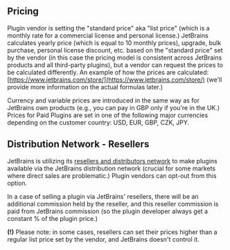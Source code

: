 [//]: # (title: Pricing and Distribution Network)

## Pricing

Plugin vendor is setting the "standard price" aka "list price" (which is a monthly rate for a commercial license and personal license.) JetBrains calculates yearly price (which is equal to 10 monthly prices), upgrade, bulk purchase, personal license discount, etc. based on the "standard price" set by the vendor (in this case the pricing model is consistent across JetBrains products and all third-party plugins), but a vendor can request the prices to be calculated differently. An example of how the prices are calculated: [https://www.jetbrains.com/store/](https://www.jetbrains.com/store/) (we'll provide more information on the actual formulas later.)

[//]: # (TODO provide more information on the formulas)

Currency and variable prices are introduced in the same way as for JetBrains own products (e.g., you can pay in GBP only if you're in the UK.) Prices for Paid Plugins are set in one of the following major currencies depending on the customer country: USD, EUR, GBP, CZK, JPY.

## Distribution Network - Resellers

JetBrains is utilizing its [resellers and distributors network](https://www.jetbrains.com/company/partners/#profession=reseller) to make plugins available via the JetBrains distribution network (crucial for some markets where direct sales are problematic.) Plugin vendors can opt-out from this option. 

In a case of selling a plugin via JetBrains' resellers, there will be an additional commission held by the reseller, and this reseller commission is paid from JetBrains commission (so the plugin developer always get a constant % of the plugin price.)

**(!)** Please note: in some cases, resellers can set their prices higher than a regular list price set by the vendor, and JetBrains doesn't control it.
